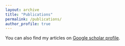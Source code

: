 ```yaml
---
layout: archive
title: "Publications"
permalink: /publications/
author_profile: true
---
```


<style>
body {
text-align: justify}
</style>

You can also find my articles on [Google scholar profile](https://scholar.google.com/citations?user=D7z8d5sAAAAJ&hl=en).

<script src="https://bibbase.org/show?bib=https%3A%2F%2Fbibbase.org%2Fzotero-mypublications%2Fsoumikp&jsonp=1"></script>
